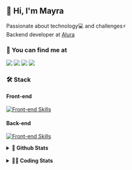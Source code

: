 ## 👋 Hi, I'm Mayra

Passionate about technology💻 and challenges⚡  
Backend developer at [Alura](https://www.alura.com.br)   

### 💬 You can find me at

<a href="https://mayra.dev" target="_blank" rel="noopener"><img src="https://img.shields.io/badge/-mayra.dev-005FED?style=flat&logo=Google-chrome&logoColor=white"/></a>
<a href="https://linkedin.com/in/mayraamaral" target="_blank" rel="noopener"><img src="https://img.shields.io/badge/-/mayraamaral-0077B5?style=flat&logo=Linkedin&logoColor=white"/></a>
<a href="mailto:mayra@mayra.dev" target="_blank" rel="noopener"><img src="https://img.shields.io/badge/-mayra@mayra.dev-D14836?style=flat&logo=Gmail&logoColor=white"/></a>
<a href="" target="_blank" rel="noopener"><img src="https://img.shields.io/badge/-mayraamaral-7289DA?style=flat&logo=Discord&logoColor=white"/></a>

### 🛠️ Stack
#### Front-end

[![Front-end Skills](https://skillicons.dev/icons?i=react,next,angular,redux,styledcomponents,html,css,sass,js,ts,figma)](https://skillicons.dev)
#### Back-end

[![Front-end Skills](https://skillicons.dev/icons?i=java,spring,hibernate,aws,idea,postgres,mysql,git,linux,bash,nodejs,docker,kubernetes,jenkins)](https://skillicons.dev)


<details>
    <summary><strong>📌 Github Stats</strong></summary>
    <br />
    <div align="center">
        <table>
      <td><img height="160em" src="https://github-readme-stats.vercel.app/api?username=mayraamaral&show_icons=true&theme=algolia&hide_border=true&hide=stars&count_private=true" alt="Readme stats"></td>
      <td><img height="160em" src="https://github-readme-stats.vercel.app/api/top-langs/?username=mayraamaral&&layout=compact&&theme=algolia&hide_border=true&langs_count=6" alt="Language stats"></td>
       </table>
  </div> 
    

  <p align="center">
    <img src="https://github-readme-streak-stats.herokuapp.com?user=mayraamaral&theme=dark&hide_border=true&date_format=j%20M%5B%20Y%5D&locale=pt-br&background=050F2C&ring=0195DD&fire=23AA7D&currStreakLabel=23AA7D" alt="Streak stats">
  </p> 
</details>

<br />

<details>
  <summary><strong>👩‍💻 Coding Stats</strong></summary>
  <br />
  
  <!--START_SECTION:waka-->
![Code Time](http://img.shields.io/badge/Code%20Time-523%20hrs%2031%20mins-blue)

**🐱 My GitHub Data** 

> 📦 583.6 kB Used in GitHub's Storage 
 > 
> 🏆 653 Contributions in the Year 2024
 > 
> 🚫 Not Opted to Hire
 > 
> 📜 58 Public Repositories 
 > 
> 🔑 32 Private Repositories 
 > 
**I'm an Early 🐤** 

```text
🌞 Morning                3242 commits        ██████░░░░░░░░░░░░░░░░░░░   24.02 % 
🌆 Daytime                7975 commits        ███████████████░░░░░░░░░░   59.08 % 
🌃 Evening                2037 commits        ████░░░░░░░░░░░░░░░░░░░░░   15.09 % 
🌙 Night                  244 commits         ░░░░░░░░░░░░░░░░░░░░░░░░░   01.81 % 
```
📅 **I'm Most Productive on Wednesday** 

```text
Monday                   1631 commits        ███░░░░░░░░░░░░░░░░░░░░░░   12.08 % 
Tuesday                  1445 commits        ███░░░░░░░░░░░░░░░░░░░░░░   10.71 % 
Wednesday                5311 commits        ██████████░░░░░░░░░░░░░░░   39.35 % 
Thursday                 2978 commits        ██████░░░░░░░░░░░░░░░░░░░   22.06 % 
Friday                   1448 commits        ███░░░░░░░░░░░░░░░░░░░░░░   10.73 % 
Saturday                 284 commits         █░░░░░░░░░░░░░░░░░░░░░░░░   02.10 % 
Sunday                   401 commits         █░░░░░░░░░░░░░░░░░░░░░░░░   02.97 % 
```


📊 **This Week I Spent My Time On** 

```text
🕑︎ Time Zone: America/Sao_Paulo

💬 Programming Languages: 
Java                     5 hrs 44 mins       ███████████████████░░░░░░   75.67 % 
SQL                      54 mins             ███░░░░░░░░░░░░░░░░░░░░░░   11.92 % 
JavaScript               42 mins             ██░░░░░░░░░░░░░░░░░░░░░░░   09.38 % 
Java Properties          9 mins              █░░░░░░░░░░░░░░░░░░░░░░░░   02.04 % 
Properties               3 mins              ░░░░░░░░░░░░░░░░░░░░░░░░░   00.77 % 

🔥 Editors: 
IntelliJ IDEA            6 hrs 41 mins       ██████████████████████░░░   88.08 % 
VS Code                  54 mins             ███░░░░░░░░░░░░░░░░░░░░░░   11.92 % 

💻 Operating System: 
Linux                    7 hrs 35 mins       █████████████████████████   100.00 % 
```

**I Mostly Code in Java** 

```text
Java                     124 repos           ███████░░░░░░░░░░░░░░░░░░   27.56 % 
HTML                     111 repos           ██████░░░░░░░░░░░░░░░░░░░   24.67 % 
JavaScript               102 repos           ██████░░░░░░░░░░░░░░░░░░░   22.67 % 
TypeScript               91 repos            █████░░░░░░░░░░░░░░░░░░░░   20.22 % 
Dockerfile               1 repo              ░░░░░░░░░░░░░░░░░░░░░░░░░   00.22 % 
```




 Last Updated on 01/09/2024 19:09:09 UTC
<!--END_SECTION:waka-->

</details>
